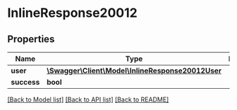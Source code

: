 # InlineResponse20012

## Properties
Name | Type | Description | Notes
------------ | ------------- | ------------- | -------------
**user** | [**\Swagger\Client\Model\InlineResponse20012User**](InlineResponse20012User.md) |  | [optional] 
**success** | **bool** |  | [optional] 

[[Back to Model list]](../../README.md#documentation-for-models) [[Back to API list]](../../README.md#documentation-for-api-endpoints) [[Back to README]](../../README.md)


